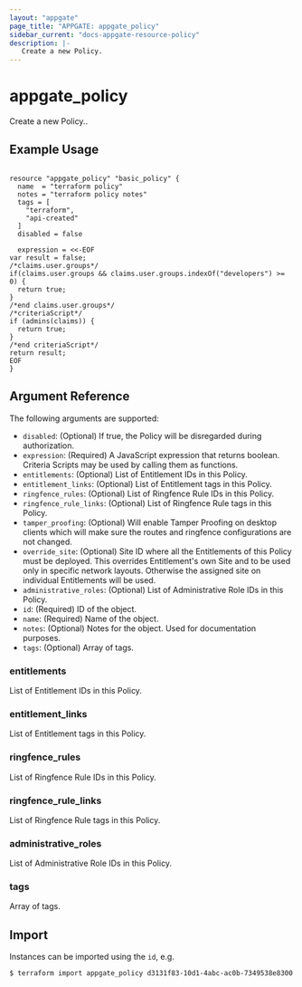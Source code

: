 ```yaml
---
layout: "appgate"
page_title: "APPGATE: appgate_policy"
sidebar_current: "docs-appgate-resource-policy"
description: |-
   Create a new Policy.
---
```


# appgate_policy

Create a new Policy..

## Example Usage

```hcl

resource "appgate_policy" "basic_policy" {
  name  = "terraform policy"
  notes = "terraform policy notes"
  tags = [
    "terraform",
    "api-created"
  ]
  disabled = false

  expression = <<-EOF
var result = false;
/*claims.user.groups*/
if(claims.user.groups && claims.user.groups.indexOf("developers") >= 0) {
  return true;
}
/*end claims.user.groups*/
/*criteriaScript*/
if (admins(claims)) {
  return true;
}
/*end criteriaScript*/
return result;
EOF
}

```

## Argument Reference

The following arguments are supported:


* `disabled`: (Optional) If true, the Policy will be disregarded during authorization.
* `expression`: (Required) A JavaScript expression that returns boolean. Criteria Scripts may be used by calling them as functions.
* `entitlements`: (Optional) List of Entitlement IDs in this Policy.
* `entitlement_links`: (Optional) List of Entitlement tags in this Policy.
* `ringfence_rules`: (Optional) List of Ringfence Rule IDs in this Policy.
* `ringfence_rule_links`: (Optional) List of Ringfence Rule tags in this Policy.
* `tamper_proofing`: (Optional) Will enable Tamper Proofing on desktop clients which will make sure the routes and ringfence configurations are not changed.
* `override_site`: (Optional) Site ID where all the Entitlements of this Policy must be deployed. This overrides Entitlement's own Site and to be used only in specific network layouts. Otherwise the assigned site on individual Entitlements will be used.
* `administrative_roles`: (Optional) List of Administrative Role IDs in this Policy.
* `id`: (Required) ID of the object.
* `name`: (Required) Name of the object.
* `notes`: (Optional) Notes for the object. Used for documentation purposes.
* `tags`: (Optional) Array of tags.


### entitlements
List of Entitlement IDs in this Policy.

### entitlement_links
List of Entitlement tags in this Policy.

### ringfence_rules
List of Ringfence Rule IDs in this Policy.

### ringfence_rule_links
List of Ringfence Rule tags in this Policy.

### administrative_roles
List of Administrative Role IDs in this Policy.

### tags
Array of tags.




## Import

Instances can be imported using the `id`, e.g.

```
$ terraform import appgate_policy d3131f83-10d1-4abc-ac0b-7349538e8300
```

